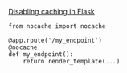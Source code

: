 [Disabling caching in Flask](https://arusahni.net/blog/2014/03/flask-nocache.html)

```
from nocache import nocache

@app.route('/my_endpoint')
@nocache
def my_endpoint():
    return render_template(...)
```